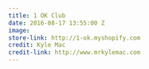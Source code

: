 ```yaml
---
title: 1 OK Club
date: 2016-08-17 13:55:00 Z
image: 
store-link: http://1-ok.myshopify.com
credit: Kyle Mac
credit-link: http://www.mrkylemac.com
---
```


